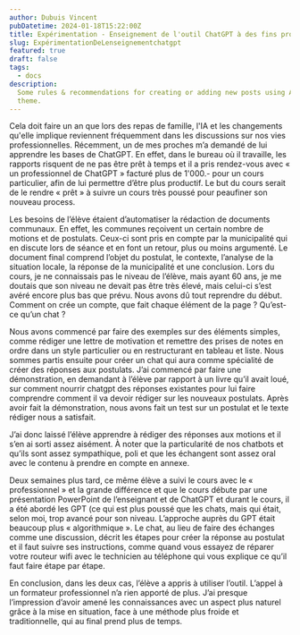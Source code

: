 ```yaml
---
author: Dubuis Vincent
pubDatetime: 2024-01-18T15:22:00Z
title: Expérimentation - Enseignement de l'outil ChatGPT à des fins professionels
slug: ExpérimentationDeLenseignementchatgpt
featured: true
draft: false
tags:
  - docs
description:
  Some rules & recommendations for creating or adding new posts using AstroPaper
  theme.
---
```


Cela doit faire un an que lors des repas de famille, l'IA et les changements qu'elle implique reviennent fréquemment dans les discussions sur nos vies professionnelles. Récemment, un de mes proches m’a demandé de lui apprendre les bases de ChatGPT. En effet, dans le bureau où il travaille, les rapports risquent de ne pas être prêt à temps et il a pris rendez-vous avec « un professionnel de ChatGPT » facturé plus de 1'000.- pour un cours particulier, afin de lui permettre d’être plus productif. Le but du cours serait de le rendre « prêt » à suivre un cours très poussé pour peaufiner son nouveau process.

Les besoins de l’élève étaient d’automatiser la rédaction de documents communaux. En effet, les communes reçoivent un certain nombre de motions et de postulats. Ceux-ci sont pris en compte par la municipalité qui en discute lors de séance et en font un retour, plus ou moins argumenté. Le document final comprend l’objet du postulat, le contexte, l’analyse de la situation locale, la réponse de la municipalité et une conclusion.
Lors du cours, je ne connaissais pas le niveau de l’élève, mais ayant 60 ans, je me doutais que son niveau ne devait pas être très élevé, mais celui-ci s’est avéré encore plus bas que prévu. Nous avons dû tout reprendre du début. Comment on crée un compte, que fait chaque élément de la page ? Qu’est-ce qu’un chat ?

Nous avons commencé par faire des exemples sur des éléments simples, comme rédiger une lettre de motivation et remettre des prises de notes en ordre dans un style particulier ou en restructurant en tableau et liste.
Nous sommes partis ensuite pour créer un chat qui aura comme spécialité de créer des réponses aux postulats. J’ai commencé par faire une démonstration, en demandant à l’élève par rapport à un livre qu’il avait loué, sur comment nourrir chatgpt des réponses existantes pour lui faire comprendre comment il va devoir rédiger sur les nouveaux postulats. Après avoir fait la démonstration, nous avons fait un test sur un postulat et le texte rédiger nous a satisfait.

J’ai donc laissé l’élève apprendre à rédiger des réponses aux motions et il s’en ai sorti assez aisément. À noter que la particularité de nos chatbots et qu’ils sont assez sympathique, poli et que les échangent sont assez oral avec le contenu à prendre en compte en annexe.

Deux semaines plus tard, ce même élève a suivi le cours avec le « professionnel » et la grande différence et que le cours débute par une présentation PowerPoint de l’enseignant et de ChatGPT et durant le cours, il a été abordé les GPT (ce qui est plus poussé que les chats, mais qui était, selon moi, trop avancé pour son niveau. L’approche auprès du GPT était beaucoup plus « algorithmique ». Le chat, au lieu de faire des échanges comme une discussion, décrit les étapes pour créer la réponse au postulat et il faut suivre ses instructions, comme quand vous essayez de réparer votre routeur wifi avec le technicien au téléphone qui vous explique ce qu’il faut faire étape par étape.

En conclusion, dans les deux cas, l’élève a appris à utiliser l’outil. L’appel à un formateur professionnel n’a rien apporté de plus. J’ai presque l’impression d’avoir amené les connaissances avec un aspect plus naturel grâce à la mise en situation, face à une méthode plus froide et traditionnelle, qui au final prend plus de temps.
